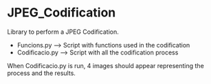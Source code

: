 # JPEG_Codification
Library to perform a JPEG Codification.

- Funcions.py --> Script with functions used in the codification
- Codificacio.py --> Script with all the codification process

When Codificacio.py is run, 4 images should appear representing the process and the results.
